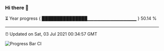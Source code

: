### Hi there 👋

⏳ Year progress { ███████████████▁▁▁▁▁▁▁▁▁▁▁▁▁▁▁ } 50.14 %

---

⏰ Updated on Sat, 03 Jul 2021 00:34:57 GMT

![Progress Bar CI](https://github.com/liununu/liununu/workflows/Progress%20Bar%20CI/badge.svg)
